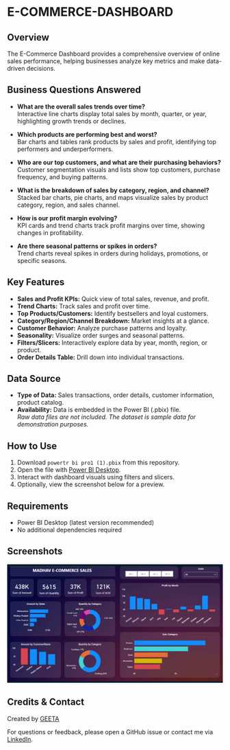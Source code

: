 # E-COMMERCE-DASHBOARD

## Overview
The E-Commerce Dashboard provides a comprehensive overview of online sales performance, helping businesses analyze key metrics and make data-driven decisions.

## Business Questions Answered
- **What are the overall sales trends over time?**  
  Interactive line charts display total sales by month, quarter, or year, highlighting growth trends or declines.

- **Which products are performing best and worst?**  
  Bar charts and tables rank products by sales and profit, identifying top performers and underperformers.

- **Who are our top customers, and what are their purchasing behaviors?**  
  Customer segmentation visuals and lists show top customers, purchase frequency, and buying patterns.

- **What is the breakdown of sales by category, region, and channel?**  
  Stacked bar charts, pie charts, and maps visualize sales by product category, region, and sales channel.

- **How is our profit margin evolving?**  
  KPI cards and trend charts track profit margins over time, showing changes in profitability.

- **Are there seasonal patterns or spikes in orders?**  
  Trend charts reveal spikes in orders during holidays, promotions, or specific seasons.

## Key Features
- **Sales and Profit KPIs:** Quick view of total sales, revenue, and profit.
- **Trend Charts:** Track sales and profit over time.
- **Top Products/Customers:** Identify bestsellers and loyal customers.
- **Category/Region/Channel Breakdown:** Market insights at a glance.
- **Customer Behavior:** Analyze purchase patterns and loyalty.
- **Seasonality:** Visualize order surges and seasonal patterns.
- **Filters/Slicers:** Interactively explore data by year, month, region, or product.
- **Order Details Table:** Drill down into individual transactions.

## Data Source
- **Type of Data:** Sales transactions, order details, customer information, product catalog.
- **Availability:** Data is embedded in the Power BI (.pbix) file.  
  *Raw data files are not included. The dataset is sample data for demonstration purposes.*

## How to Use
1. Download `powertr bi pro1 (1).pbix` from this repository.
2. Open the file with [Power BI Desktop](https://powerbi.microsoft.com/desktop/).
3. Interact with dashboard visuals using filters and slicers.
4. Optionally, view the screenshot below for a preview.

## Requirements
- Power BI Desktop (latest version recommended)
- No additional dependencies required

## Screenshots
![Dashboard Screenshot](./Screenshot%202025-09-20%20212548.png)

## Credits & Contact
Created by [GEETA](https://github.com/Geeta10847)

For questions or feedback, please open a GitHub issue or contact me via [LinkedIn](https://www.linkedin.com/in/geeta-tanwar-b47b8b381?utm_source=share&utm_campaign=share_via&utm_content=profile&utm_medium=android_app).
